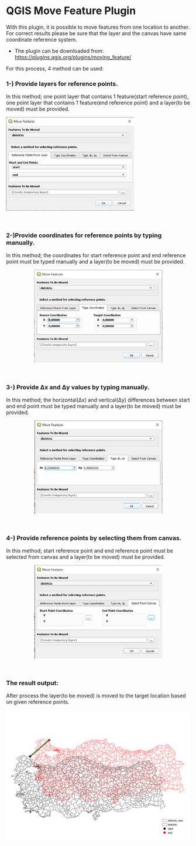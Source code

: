 # QGIS Move Feature Plugin

With this plugin, it is possible to move features from one location to another. For correct results please be sure that the layer and the canvas have same coordinate reference system.


* The plugin can be downloaded from: <a href="https://plugins.qgis.org/plugins/moving_feature/" target="_blank">https://plugins.qgis.org/plugins/moving_feature/</a>


For this process, 4 method can be used:<br/>

### 1-) Provide layers for reference points.
In this method; one point layer that contains 1 feature(start reference point), one point layer that contains 1 feature(end reference point) and a layer(to be moved) must be provided.<br/>

<p align="left">
  <img width="350" src="../images/Reference Points From Layer.PNG">
</p>
<br/>

### 2-)Provide coordinates for reference points by typing manually.
In this method; the coordinates for start reference point and end reference point must be typed manually and a layer(to be moved) must be provided.<br/>

<p align="center">
  <img width="350" src="../images/Type Coordinates.PNG">
</p>
<br/>

### 3-) Provide Δx and Δy values by typing manually.
In this method; the horizontal(Δx) and vertical(Δy) differences between start and end point must be typed manually and a layer(to be moved) must be provided.<br/>

<p align="center">
  <img width="350" src="../images/Type dx and dy.PNG">
</p>
<br/>

### 4-) Provide reference points by selecting them from canvas.
In this method; start reference point and end reference point must be selected from canvas and a layer(to be moved) must be provided.<br/>

<p align="center">
  <img width="350" src="../images/Select Reference Points From Canvas.PNG">
</p>
<br/>

### The result output:
After process the layer(to be moved) is moved to the target location based on given reference points.<br/>

<p align="center">
  <img width="600" src="../images/Result.PNG">
</p>
<br/>
